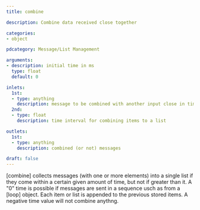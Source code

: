 ```yaml
---
title: combine

description: Combine data received close together

categories:
- object

pdcategory: Message/List Management

arguments:
- description: initial time in ms
  type: float
  default: 0

inlets:
  1st:
  - type: anything
    description: message to be combined with another input close in time
  2nd:
  - type: float
    description: time interval for combining items to a list

outlets:
  1st:
  - type: anything
    description: combined (or not) messages

draft: false
---
```


[combine] collects messages (with one or more elements) into a single list if they come within a certain given amount of time, but not if greater than it. A "0" time is possible if messages are sent in a sequence usch as from a [loop] object. Each item or list is appended to the previous stored items. A negative time value will not combine anythng.

